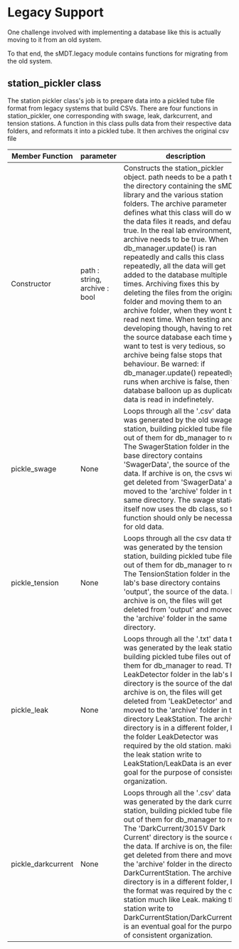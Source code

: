 Legacy Support
==============

One challenge involved with implementing a database like this is actually moving to it from an old system. 

To that end, the sMDT.legacy module contains functions for migrating from the old system. 

station_pickler class
---------------------
The station pickler class's job is to prepare data into a pickled tube file format from legacy systems that build CSVs.
There are four functions in station_pickler, one corresponding with swage, leak, darkcurrent, and tension stations. 
A function in this class pulls data from their respective data folders, and reformats it into a pickled tube.
It then archives the original csv file

Member Function | parameter | description
---|---|---
Constructor|path : string, archive : bool| Constructs the station_pickler object. path needs to be a path to the directory containing the sMDT library and the various station folders. The archive parameter defines what this class will do with the data files it reads, and defaults to true. In the real lab environment, archive needs to be true. When db_manager.update() is ran repeatedly and calls this class repeatedly, all the data will get added to the database multiple times. Archiving fixes this by deleting the files from the original folder and moving them to an archive folder, when they wont be read next time. When testing and developing though, having to rebuild the source database each time you want to test is very tedious, so archive being false stops that behaviour. Be warned: if db_manager.update() repeatedly runs when archive is false, then the database balloon up as duplicate data is read in indefinetely. 
pickle_swage|None|Loops through all the '.csv' data that was generated by the old swage station, building pickled tube files out of them for db_manager to read. The SwagerStation folder in the lab's base directory contains 'SwagerData', the source of the old data. If archive is on, the csvs will get deleted from 'SwagerData' and moved to the 'archive' folder in the same directory. The swage station itself now uses the db class, so this function should only be necessary for old data. 
pickle_tension|None|Loops through all the csv data that was generated by the tension station, building pickled tube files out of them for db_manager to read. The TensionStation folder in the lab's base directory contains 'output', the source of the data. If archive is on, the files will get deleted from 'output' and moved to the 'archive' folder in the same directory.
pickle_leak|None|Loops through all the '.txt' data that was generated by the leak station, building pickled tube files out of them for db_manager to read. The LeakDetector folder in the lab's base directory is the source of the data. If archive is on, the files will get deleted from 'LeakDetector' and moved to the 'archive' folder in the directory LeakStation. The archive directory is in a different folder, but the folder LeakDetector was required by the old station. making the leak station write to LeakStation/LeakData is an eventual goal for the purpose of consistent organization.
pickle_darkcurrent|None|Loops through all the '.csv' data that was generated by the dark current station, building pickled tube files out of them for db_manager to read. The 'DarkCurrent/3015V Dark Current' directory is the source of the data. If archive is on, the files will get deleted from there and moved to the 'archive' folder in the directory DarkCurrentStation. The archive directory is in a different folder, but the format was required by the old station much like Leak. making the station write to DarkCurrentStation/DarkCurrentData is an eventual goal for the purpose of consistent organization.
